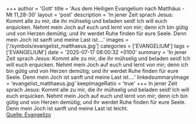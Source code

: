 +++
author = 'Gott'
title = 'Aus dem Heiligen Evangelium nach Matthäus - Mt 11,28-30'
layout = 'post'
description = 'In jener Zeit sprach Jesus: Kommt alle zu mir, die ihr mühselig und beladen seid! Ich will euch erquicken. Nehmt mein Joch auf euch und lernt von mir; denn ich bin gütig und von Herzen demütig; und ihr werdet Ruhe finden für eure Seele. Denn mein Joch ist sanft und meine Last ist....'
images = ['/symbols/evangelist_matthaeus.jpg']
categories = ['EVANGELIUM']
tags = ['EVANGELIUM']
date = '2025-07-17 08:00:32 +0100'
summary = 'In jener Zeit sprach Jesus: Kommt alle zu mir, die ihr mühselig und beladen seid! Ich will euch erquicken. Nehmt mein Joch auf euch und lernt von mir; denn ich bin gütig und von Herzen demütig; und ihr werdet Ruhe finden für eure Seele. Denn mein Joch ist sanft und meine Last ist....'
linkedsummaryImage = 'evangelist_matthaeus.jpg'
keepImageRatio = 'true'
+++
In jener Zeit sprach Jesus: Kommt alle zu mir, die ihr mühselig und beladen seid! Ich will euch erquicken.
Nehmt mein Joch auf euch und lernt von mir; denn ich bin gütig und von Herzen demütig; und ihr werdet Ruhe finden für eure Seele.
Denn mein Joch ist sanft und meine Last ist leicht.<!--more--><br> [Quelle: Evangelizo](https://evangeliumtagfuertag.org/DE/gospel)